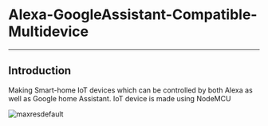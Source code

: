 # Alexa-GoogleAssistant-Compatible-Multidevice

___
## Introduction
Making Smart-home IoT devices which can be controlled by both Alexa as well as Google home Assistant.
IoT device is made using NodeMCU

![maxresdefault](https://user-images.githubusercontent.com/34485667/34891764-cbb3a17e-f7fc-11e7-86fa-cc6db5132ce9.jpg)

